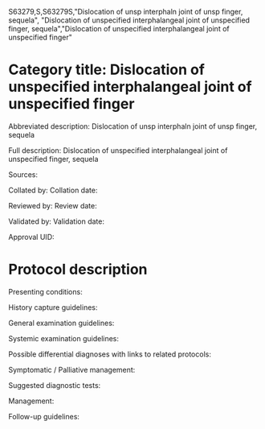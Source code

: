 S63279,S,S63279S,"Dislocation of unsp interphaln joint of unsp finger, sequela", "Dislocation of unspecified interphalangeal joint of unspecified finger, sequela","Dislocation of unspecified interphalangeal joint of unspecified finger"
# Category title: Dislocation of unspecified interphalangeal joint of unspecified finger

Abbreviated description: Dislocation of unsp interphaln joint of unsp finger, sequela

Full description: Dislocation of unspecified interphalangeal joint of unspecified finger, sequela

Sources:

Collated by:
Collation date:

Reviewed by:
Review date:

Validated by:
Validation date:

Approval UID:

# Protocol description

Presenting conditions:

History capture guidelines:

General examination guidelines:

Systemic examination guidelines:

Possible differential diagnoses with links to related protocols:

Symptomatic / Palliative management:

Suggested diagnostic tests:

Management:

Follow-up guidelines:
